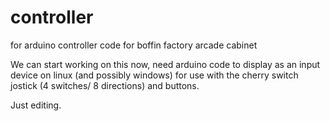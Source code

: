 controller
==========

for arduino controller code for boffin factory arcade cabinet

We can start working on this now, need arduino code to display 
as an input device on linux (and possibly windows) for use with
the cherry switch jostick (4 switches/ 8 directions) and buttons.

Just editing.
